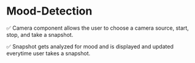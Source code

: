 # Mood-Detection
✅ Camera component allows the user to choose a camera source, start, stop, and take a snapshot.

✅ Snapshot gets analyzed for mood and is displayed and updated everytime user takes a snapshot.
